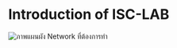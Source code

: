 # Introduction of ISC-LAB
![ภาพแผนผัง Network ที่ต้องการทำ]([https://ibb.co/dGgj7j1](https://i.ibb.co/D5pzLzs/ISC-LAB-NETWORK-1.png))
